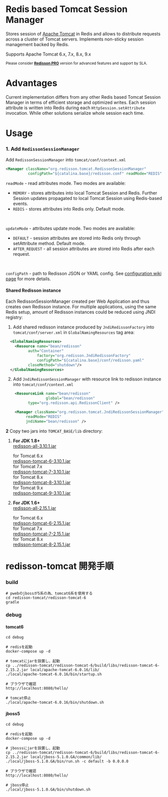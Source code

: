 Redis based Tomcat Session Manager
===

Stores session of [Apache Tomcat](http://tomcat.apache.org) in Redis and allows to distribute requests across a cluster of Tomcat servers. Implements non-sticky session management backed by Redis.  

Supports Apache Tomcat 6.x, 7.x, 8.x, 9.x

<sub>Please consider __[Redisson PRO](https://redisson.pro)__ version for advanced features and support by SLA.</sub>

Advantages
===

Current implementation differs from any other Redis based Tomcat Session Manager in terms of efficient storage and optimized writes. Each session attribute is written into Redis during each `HttpSession.setAttribute` invocation. While other solutions serialize whole session each time.

Usage
===

### 1. Add `RedissonSessionManager`

Add `RedissonSessionManager` into `tomcat/conf/context.xml`
   
   ```xml
<Manager className="org.redisson.tomcat.RedissonSessionManager"
	         configPath="${catalina.base}/redisson.conf" readMode="REDIS" updateMode="DEFAULT"/>
   ```
   `readMode` - read attributes mode. Two modes are available:
   * `MEMORY` - stores attributes into local Tomcat Session and Redis. Further Session updates propagated to local Tomcat Session using Redis-based events.
   * `REDIS` - stores attributes into Redis only.  Default mode.
   <br/>

   `updateMode` - attributes update mode. Two modes are available:
   * `DEFAULT` - session attributes are stored into Redis only through setAttribute method. Default mode.
   * `AFTER_REQUEST` - all session attributes are stored into Redis after each request.
   <br/>

   `configPath` - path to Redisson JSON or YAML config. See [configuration wiki page](https://github.com/redisson/redisson/wiki/2.-Configuration) for more details.

#### Shared Redisson instance

Each RedissonSessionManager created per Web Application and thus creates own Redisson instance. For multiple applications, using the same Redis setup, amount of Redisson instances could be reduced using JNDI registry:

1. Add shared redisson instance produced by `JndiRedissonFactory` into `tomcat/conf/server.xml` in `GlobalNamingResources` tag area:

```xml
  <GlobalNamingResources>
    <Resource name="bean/redisson" 
	      auth="Container"
              factory="org.redisson.JndiRedissonFactory"
              configPath="${catalina.base}/conf/redisson.yaml"
	      closeMethod="shutdown"/>
  </GlobalNamingResources>
```

2. Add `JndiRedissonSessionManager` with resource link to redisson instance into `tomcat/conf/context.xml`

```xml
    <ResourceLink name="bean/redisson"
                  global="bean/redisson"
		  type="org.redisson.api.RedissonClient" />

    <Manager className="org.redisson.tomcat.JndiRedissonSessionManager"
         readMode="REDIS"
         jndiName="bean/redisson" />
```

**2** Copy two jars into `TOMCAT_BASE/lib` directory:
  
1. __For JDK 1.8+__  
      [redisson-all-3.10.1.jar](https://repository.sonatype.org/service/local/artifact/maven/redirect?r=central-proxy&g=org.redisson&a=redisson-all&v=3.10.1&e=jar)
  
      for Tomcat 6.x  
      [redisson-tomcat-6-3.10.1.jar](https://repository.sonatype.org/service/local/artifact/maven/redirect?r=central-proxy&g=org.redisson&a=redisson-tomcat-6&v=3.10.1&e=jar)  
      for Tomcat 7.x  
      [redisson-tomcat-7-3.10.1.jar](https://repository.sonatype.org/service/local/artifact/maven/redirect?r=central-proxy&g=org.redisson&a=redisson-tomcat-7&v=3.10.1&e=jar)  
      for Tomcat 8.x  
      [redisson-tomcat-8-3.10.1.jar](https://repository.sonatype.org/service/local/artifact/maven/redirect?r=central-proxy&g=org.redisson&a=redisson-tomcat-8&v=3.10.1&e=jar)  
      for Tomcat 9.x  
      [redisson-tomcat-9-3.10.1.jar](https://repository.sonatype.org/service/local/artifact/maven/redirect?r=central-proxy&g=org.redisson&a=redisson-tomcat-9&v=3.10.1&e=jar)  
  
2. __For JDK 1.6+__  
      [redisson-all-2.15.1.jar](https://repository.sonatype.org/service/local/artifact/maven/redirect?r=central-proxy&g=org.redisson&a=redisson-all&v=2.15.1&e=jar)
  
      for Tomcat 6.x  
      [redisson-tomcat-6-2.15.1.jar](https://repository.sonatype.org/service/local/artifact/maven/redirect?r=central-proxy&g=org.redisson&a=redisson-tomcat-6&v=2.15.1&e=jar)  
      for Tomcat 7.x  
      [redisson-tomcat-7-2.15.1.jar](https://repository.sonatype.org/service/local/artifact/maven/redirect?r=central-proxy&g=org.redisson&a=redisson-tomcat-7&v=2.15.1&e=jar)  
      for Tomcat 8.x  
      [redisson-tomcat-8-2.15.1.jar](https://repository.sonatype.org/service/local/artifact/maven/redirect?r=central-proxy&g=org.redisson&a=redisson-tomcat-8&v=2.15.1&e=jar)  


redisson-tomcat 開発手順
===============================

### build
    # pwebのjbossが5系の為、tomcat6系を使用する
    cd redisson-tomcat/redisson-tomcat-6
    gradle

### debug
#### tomcat6
    cd debug

    # redisを起動
    docker-compose up -d

    # tomcatにjarを設置し、起動
    cp ../redisson-tomcat/redisson-tomcat-6/build/libs/redisson-tomcat-6-2.15.2.jar local/apache-tomcat-6.0.16/lib/
    ./local/apache-tomcat-6.0.16/bin/startup.sh

    # ブラウザで確認
    http://localhost:8080/hello/

    # tomcat停止
    ./local/apache-tomcat-6.0.16/bin/shutdown.sh

#### jboss5
    cd debug

    # redisを起動
    docker-compose up -d

    # jbosssにjarを設置し、起動
    cp ../redisson-tomcat/redisson-tomcat-6/build/libs/redisson-tomcat-6-2.15.2.jar local/jboss-5.1.0.GA/common/lib/
    ./local/jboss-5.1.0.GA/bin/run.sh -c default -b 0.0.0.0

    # ブラウザで確認
    http://localhost:8080/hello/
 
    # jboss停止
    ./local/jboss-5.1.0.GA/bin/shutdown.sh